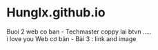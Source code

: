 # Hunglx.github.io

Buoi 2 web co ban - Techmaster 
coppy lai btvn
.....
<br>
i love you
 Web cơ bản - Bài 3 : link and image
